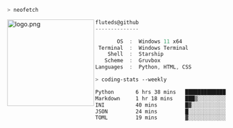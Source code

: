 ```zsh
> neofetch
```

<!--img align="left" src="https://github.com/fluteds.png" alt="logo.png" width="200"/>-->
<img align="left" src="https://external-content.duckduckgo.com/iu/?u=https%3A%2F%2F78.media.tumblr.com%2F975fca5f82161b190efdcaa05ffbd4ec%2Ftumblr_p6q6m9TJF01x3p3jmo1_500.png&f=1&nofb=1" alt="logo.png" width="200"/>

```csharp
fluteds@github
--------------

       OS  :  Windows 11 x64
 Terminal  :  Windows Terminal
    Shell  :  Starship
   Scheme  :  Gruvbox
Languages  :  Python, HTML, CSS
```

```zsh
> coding-stats --weekly
```

<!--START_SECTION:waka-->

```txt
Python       6 hrs 38 mins   ████████████████▓░░░░░░░░   66.56 %
Markdown     1 hr 18 mins    ███▒░░░░░░░░░░░░░░░░░░░░░   13.21 %
INI          40 mins         █▓░░░░░░░░░░░░░░░░░░░░░░░   06.83 %
JSON         24 mins         █░░░░░░░░░░░░░░░░░░░░░░░░   04.04 %
TOML         19 mins         ▓░░░░░░░░░░░░░░░░░░░░░░░░   03.19 %
```

<!--END_SECTION:waka-->
